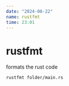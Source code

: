 ```yaml
---
date: "2024-08-22"
name: rustfmt
time: 23:01
---
```


# rustfmt

formats the rust code 

```bash
rustfmt folder/main.rs
```
